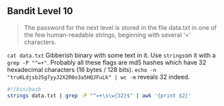 __Bandit Level 10__
---
> The password for the next level is stored in the file data.txt in one of the few human-readable strings, beginning with several ‘=’ characters.

`cat data.txt` Gibberish binary with some text in it. Use `strings`on it with a `grep -P "^=+"`. Probably all these flags are md5 hashes which have 32 hexadecimal characters (16 bytes / 128 bits). `echo -n "truKLdjsbJ5g7yyJ2X2R0o3a5HQJFuLk" | wc -m` reveals 32 indeed.

```bash
#!/bin/bash
strings data.txt | grep -P "^=+\s\w{32}$" | awk '{print $2}'
```